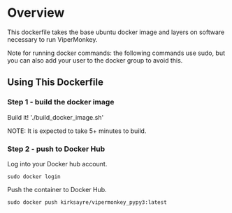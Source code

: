 # Overview

This dockerfile takes the base ubuntu docker image and layers on
software necessary to run ViperMonkey. 

Note for running docker commands: the following commands use sudo, but
you can also add your user to the docker group to avoid this.

## Using This Dockerfile

### Step 1 - build the docker image
Build it!  './build_docker_image.sh'

NOTE: It is expected to take 5+ minutes to build.

### Step 2 - push to Docker Hub

Log into your Docker hub account.

```
sudo docker login
```

Push the container to Docker Hub.

```
sudo docker push kirksayre/vipermonkey_pypy3:latest
```

